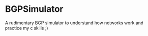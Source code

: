 # BGPSimulator
A rudimentary BGP simulator to understand how networks work and practice my c skills ;)
